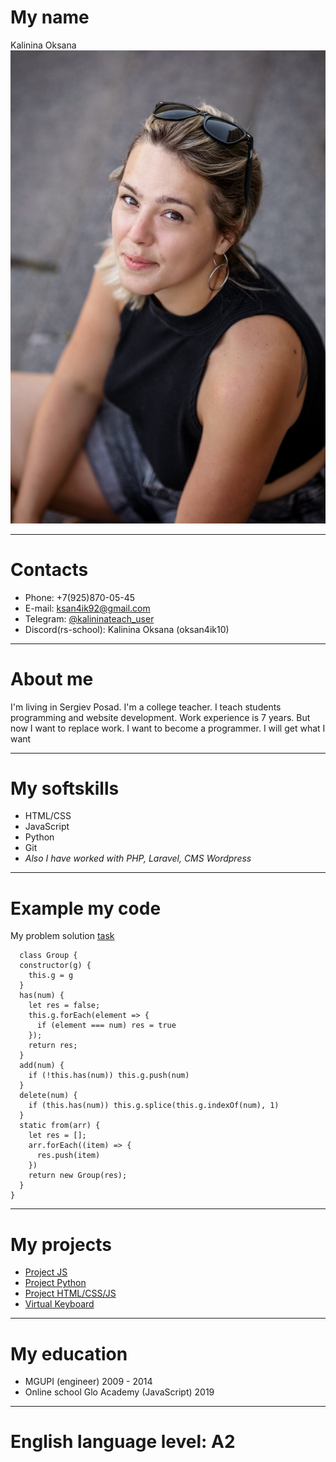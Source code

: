 # My name
Kalinina Oksana ![photo](0132.jpg)

*****

# Сontacts
* Phone: +7(925)870-05-45
* E-mail: ksan4ik92@gmail.com
* Telegram: [@kalininateach_user](https://t.me/kalininateach_user)
* Discord(rs-school): Kalinina Oksana (oksan4ik10)

*****

# About me

I'm living in Sergiev Posad. I'm a college teacher. I teach students programming and website development.  Work experience is 7 years. But now I want to replace work. I want to become a programmer.
I will get what I want

*****

# My softskills

* HTML/CSS
* JavaScript
* Python
* Git
* _Also I have worked with PHP, Laravel, CMS Wordpress_

*****

# Example my code

My problem solution [task](https://eloquentjavascript.net/06_object.html)
```
  class Group {
  constructor(g) {
    this.g = g
  }
  has(num) {
    let res = false;
    this.g.forEach(element => {
      if (element === num) res = true
    });
    return res;
  }
  add(num) {
    if (!this.has(num)) this.g.push(num)
  }
  delete(num) {
    if (this.has(num)) this.g.splice(this.g.indexOf(num), 1)
  }
  static from(arr) {
    let res = [];
    arr.forEach((item) => {
      res.push(item)
    })
    return new Group(res);
  }
}
```
*****

# My projects

* [Project JS](https://github.com/oksan4ik10/diplomGlo)
* [Project Python](https://github.com/oksan4ik10/bmi/tree/day5)
* [Project HTML/CSS/JS](https://github.com/oksan4ik10/mySite)
* [Virtual Keyboard](https://github.com/oksan4ik10/virtual-keyboard)

*****

# My education

* MGUPI (engineer) 2009 - 2014
* Online school Glo Academy (JavaScript) 2019


*****

# English language level: A2

